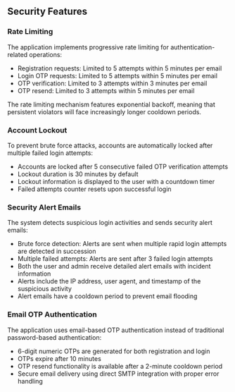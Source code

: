 ## Security Features

### Rate Limiting

The application implements progressive rate limiting for authentication-related operations:

- Registration requests: Limited to 5 attempts within 5 minutes per email
- Login OTP requests: Limited to 5 attempts within 5 minutes per email
- OTP verification: Limited to 3 attempts within 3 minutes per email
- OTP resend: Limited to 3 attempts within 5 minutes per email

The rate limiting mechanism features exponential backoff, meaning that persistent violators will face increasingly longer cooldown periods.

### Account Lockout

To prevent brute force attacks, accounts are automatically locked after multiple failed login attempts:

- Accounts are locked after 5 consecutive failed OTP verification attempts
- Lockout duration is 30 minutes by default
- Lockout information is displayed to the user with a countdown timer
- Failed attempts counter resets upon successful login

### Security Alert Emails

The system detects suspicious login activities and sends security alert emails:

- Brute force detection: Alerts are sent when multiple rapid login attempts are detected in succession
- Multiple failed attempts: Alerts are sent after 3 failed login attempts
- Both the user and admin receive detailed alert emails with incident information
- Alerts include the IP address, user agent, and timestamp of the suspicious activity
- Alert emails have a cooldown period to prevent email flooding

### Email OTP Authentication

The application uses email-based OTP authentication instead of traditional password-based authentication:

- 6-digit numeric OTPs are generated for both registration and login
- OTPs expire after 10 minutes
- OTP resend functionality is available after a 2-minute cooldown period
- Secure email delivery using direct SMTP integration with proper error handling 